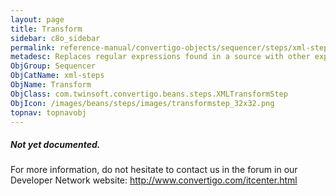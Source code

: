 ```yaml
---
layout: page
title: Transform
sidebar: c8o_sidebar
permalink: reference-manual/convertigo-objects/sequencer/steps/xml-steps/transform/
metadesc: Replaces regular expressions found in a source with other expressions.   The resulting XML element is inserted in the sequence XML output. 
ObjGroup: Sequencer
ObjCatName: xml-steps
ObjName: Transform
ObjClass: com.twinsoft.convertigo.beans.steps.XMLTransformStep
ObjIcon: /images/beans/steps/images/transformstep_32x32.png
topnav: topnavobj
---
```

##### Not yet documented.
For more information, do not hesitate to contact us in the forum in our Developer Network website: http://www.convertigo.com/itcenter.html
